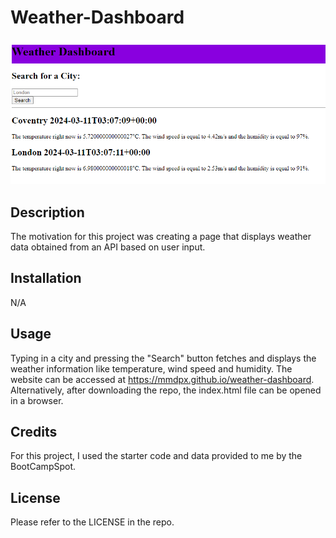 # Weather-Dashboard

![Weather-Dashboard](https://github.com/MMDPX/weather-dashboard/blob/main/weather-dashboard.png?raw=true)


## Description

The motivation for this project was creating a page that displays weather data obtained from an API based on user input.

## Installation

N/A

## Usage

Typing in a city and pressing the "Search" button fetches and displays the weather information like temperature, wind speed and humidity.
The website can be accessed at https://mmdpx.github.io/weather-dashboard.
Alternatively, after downloading the repo, the index.html file can be opened in a browser.

## Credits

For this project, I used the starter code and data provided to me by the BootCampSpot.

## License

Please refer to the LICENSE in the repo.
